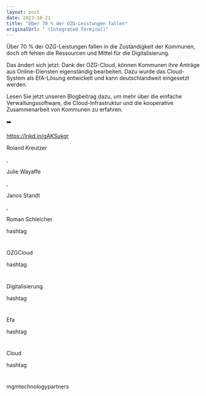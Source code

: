 ```yaml
---
layout: post
date: 2023-10-21
title: "Über 70 % der OZG-Leistungen fallen"
originalUrl: " (Integrated Terminal)"
---
```


Über 70 % der OZG-Leistungen fallen in die Zuständigkeit der Kommunen, doch oft fehlen die Ressourcen und Mittel für die Digitalisierung.

Das ändert sich jetzt: Dank der OZG-Cloud, können Kommunen ihre Anträge aus Online-Diensten eigenständig bearbeiten. Dazu wurde das Cloud-System als EfA-Lösung entwickelt und kann deutschlandweit eingesetzt werden.

Lesen Sie jetzt unseren Blogbeitrag dazu, um mehr über die einfache Verwaltungssoftware, die Cloud-Infrastruktur und die kooperative Zusammenarbeit von Kommunen zu erfahren.

➡️

https://lnkd.in/gAKSukgr

Roland Kreutzer

,

Julie Wayaffe

,

Janos Standt

,

Roman Schleicher

hashtag

#

OZGCloud

hashtag

#

Digitalisierung

hashtag

#

Efa

hashtag

#

Cloud

hashtag

#

mgmtechnologypartners